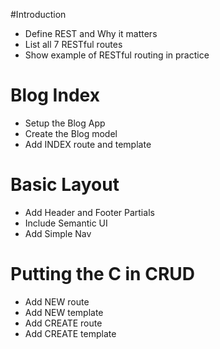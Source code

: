 #Introduction
* Define REST and Why it matters
* List all 7 RESTful routes
* Show example of RESTful routing in practice

# Blog Index
* Setup the Blog App
* Create the Blog model
* Add INDEX route and template

# Basic Layout
* Add Header and Footer Partials
* Include Semantic UI
* Add Simple Nav

# Putting the C in CRUD
* Add NEW route
* Add NEW template
* Add CREATE route
* Add CREATE template